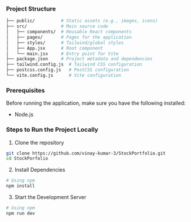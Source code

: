 ### Project Structure

```bash
├── public/          # Static assets (e.g., images, icons)  
├── src/             # Main source code  
│   ├── components/  # Reusable React components  
│   ├── pages/       # Pages for the application  
│   ├── styles/      # Tailwind/global styles  
│   ├── App.jsx      # Root component  
│   └── main.jsx     # Entry point for Vite  
├── package.json     # Project metadata and dependencies  
├── tailwind.config.js  # Tailwind CSS configuration  
├── postcss.config.js   # PostCSS configuration  
└── vite.config.js      # Vite configuration  
```

### Prerequisites

Before running the application, make sure you have the following installed:

- Node.js

### Steps to Run the Project Locally

1. Clone the repository

```bash
git clone https://github.com/vinay-kumar-3/StockPortfolio.git
cd StockPorfolio
```
2. Install Dependencies

```bash
# Using npm  
npm install
```
3. Start the Development Server

```bash
# Using npm  
npm run dev 
```

